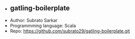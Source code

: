 - gatling-boilerplate
  ------------------------------------
- Author: Subrato Sarkar
- Programmming language: Scala
- Repo:  https://github.com/subrato29/gatling-boilerplate.git

